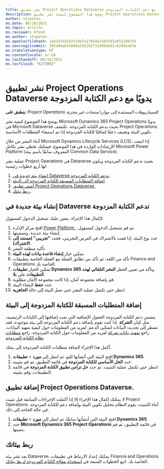```yaml
---
title: نشر تطبيق Project Operations Dataverse يدويًا مع دعم الكتابة المزدوجة
description: يوضح هذا الموضوع كيفية نشر تطبيق Project Operations Dataverse يدويًا بحيث يدعم الكتابة المزدوجة.
author: stsporen
ms.date: 06/18/2021
ms.topic: article
ms.reviewer: kfend
ms.author: stsporen
ms.openlocfilehash: 2ad147da542fc9e7a2705da7a834d1a6512907e5
ms.sourcegitcommit: 205a94ab4168de25b102f31d00a691c8205ba63e
ms.translationtype: HT
ms.contentlocale: ar-SA
ms.lasthandoff: 06/18/2021
ms.locfileid: "6273992"
---
```

# <a name="manually-deploy-the-project-operations-dataverse-app-with-dual-write-support"></a>نشر تطبيق Project Operations Dataverse يدويًا مع دعم الكتابة المزدوجة

_**ينطبق على:** Project Operations للسيناريوهات المستندة إلى موارد/منتجات غير مخزنة‬_

يوضح هذا الموضوع كيفية نشر Microsoft Dynamics 365 Project Operations يدويًا في Microsoft Dataverse بحيث يدعم الكتابة المزدوجة. تكتشف Project Operations تكوين البيئة وتضيف دعمًا إضافيًا للكتابة المزدوجة إذا تم استيفاء المتطلبات الأساسية.

أثناء النشر من خلال Microsoft Dynamics Lifecycle Services (LCS)، إذا اتبعت الإرشادات الواردة في هذا الموضوع، فيمكنك تخطي نشر تكامل Microsoft Power Platform (المعروف سابقًا باسم بيئة Common Data Service).

عملية نشر Project Operations في Dataverse بحيث تدعم الكتابة المزدوجة‬ ويكون لها أربع خطوات رئيسية:

1. [إنشاء بيئة جديدة في Dataverse تدعم الكتابة المزدوجة](#create).
2. [إضافة المتطلبات المسبقة للكتابة المزدوجة إلى البيئة](#prerequisites).
3. [أضف تطبيق Project Operations Dataverse ](#dataverse).
4. [ربط بيئتك](#link).

## <a name="create-a-new-environment-in-dataverse-that-supports-dual-write"></a><a name="create"></a>إنشاء بيئة جديدة في Dataverse تدعم الكتابة المزدوجة

لإكمال هذا الإجراء، يتعين عليك تسجيل الدخول كمسؤول.

1. افتح مركز الإدارة [Power Platform ](https://admin.powerplatform.com)، ثم قم بتسجيل الدخول كمسؤول.
2. إنشاء بيئة جديدة، وتسميتها.
3. حدد نوع البيئة. إذا قمت بالاشتراك في العرض التجريبي، فحدد **"تجريبي" (مستند إلى الاشتراك)**.
4. تأكيد منطقة النشر.
5. تمكين خيار **إنشاء قاعدة بيانات لهذه البيئة**. 
6. تأكد من اللغة، ثم تأكد من تطابق العملة مع العملة الخاصة بتطبيقات Finance and Operations الخاصة بك.
7. تمكين الخيار **تطبيقات Dynamics 365** وتأكد من تعيين الحقل **النشر التلقائي لهذه التطبيقات** على **بلا**.
8. قم بإضافة مجموعة أمان، إذا كانت مجموعة الأمان مطلوبة.
9. حدد **حفظ** لإنشاء البيئة.
10. انتظر حتى تكتمل عملية النشر حتى تصل البيئة إلى حالة **الجاهزية**.

## <a name="add-dual-write-prerequisites-to-the-environment"></a><a name="prerequisites"></a>إضافة المتطلبات المسبقة للكتابة المزدوجة إلى البيئة

يتضمن دعم الكتابة المزدوجة الحقول الإضافية التي تمت إضافتها إلى الكيانات الرئيسية، مثل كيان **الشركة**. إذا كنت تقوم بإضافة دعم الكتابة المزدوجة إلى بيئة موجودة، فقد تضطر إلى تحديث البيانات لتمكين الدعم. لمزيد من المعلومات حول كيفية تمهيد البيانات، راجع [تمهيد بيانات شركة](/dynamics365/fin-ops-core/dev-itpro/data-entities/dual-write/bootstrap-company-data) لمزيد من المعلومات حول الكتابة المزدوجة، راجع [متطلبات نظام الكتابة المزدوجة](/dynamics365/fin-ops-core/dev-itpro/data-entities/dual-write/dual-write-system-req)

أكمل هذا الإجراء لإضافة متطلبات الكتابة المزدوجة إلى بيئتك.

1. افتح البيئة التي أنشأتها للتو، ثم انتقل إلى **مورد** \> **تطبيقات Dynamics 365**.
2. حدد **الحل الأساسي للكتابة المزدوجة** في قائمة التطبيق، ثم قم بتثبيته.
3. انتظر حتى تكتمل عملية التثبيت. ثم حدد **حل تزامن تطبيق الكتابة المزدوجة** في قائمة التطبيقات، وقم بتثبيته.

## <a name="add-the-project-operations-dataverse-app"></a><a name="dataverse"></a>إضافة تطبيق Project Operations Dataverse.

لا يمكنك إكمال هذا الإجراء إلا إذا أكملت الإجراءات السابقة قبل تثبيت Project Operations. أثناء التثبيت، يقوم النظام بتحليل تكوين البيئة وإضافة دعم للكتابة المزدوجة في حالة الحاجة إلى ذلك.

1. افتح البيئة التي أنشأتها سابقًا، ثم انتقل إلى **مورد** \> **تطبيقات Dynamics 365**.
2. حدد **Microsoft Dynamics 365 Project Operations** في قائمة التطبيق، ثم قم بتثبيتها.

## <a name="link-your-environments"></a><a name="link"></a>ربط بيئاتك

بعد نشر بيئة Dataverse، يمكنك إعداد الارتباط في تطبيقات Finance and Operations الخاصة بك. اتبع الخطوات المتبعة في [استخدام معالج الكتابة المزدوجة لربط بيئاتك](/dynamics365/fin-ops-core/dev-itpro/data-entities/dual-write/link-your-environment).
